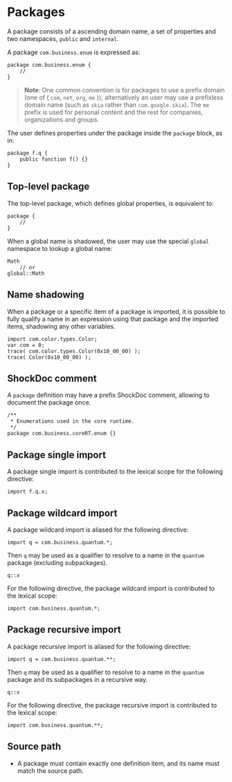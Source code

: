 # Packages

A package consists of a ascending domain name, a set of properties and two namespaces, `public` and `internal`.

A package `com.business.enum` is expressed as:

```
package com.business.enum {
    //
}
```

> **Note**: One common convention is for packages to use a prefix domain (one of ( `com`, `net`, `org`, `me` )); alternatively an user may use a prefixless domain name (such as `skia` rather than `com.google.skia`). The `me` prefix is used for personal content and the rest for companies, organizations and groups.

The user defines properties under the package inside the `package` block, as in:

```
package f.q {
    public function f() {}
}
```

## Top-level package

The top-level package, which defines global properties, is equivalent to:

```
package {
    //
}
```

When a global name is shadowed, the user may use the special `global` namespace to lookup a global name:

```
Math
    // or
global::Math
```

## Name shadowing

When a package or a specific item of a package is imported, it is possible to fully qualify a name in an expression using that package and the imported items, shadowing any other variables.

```
import com.color.types.Color;
var com = 0;
trace( com.color.types.Color(0x10_00_00) );
trace( Color(0x10_00_00) );
```

## ShockDoc comment

A `package` definition may have a prefix ShockDoc comment, allowing to document the package once.

```
/**
 * Enumerations used in the core runtime.
 */
package com.business.coreRT.enum {}
```

## Package single import

A package single import is contributed to the lexical scope for the following directive:

```
import f.q.x;
```

## Package wildcard import

A package wildcard import is aliased for the following directive:

```
import q = com.business.quantum.*;
```

Then `q` may be used as a qualifier to resolve to a name in the `quantum` package (excluding subpackages).

```
q::x
```

For the following directive, the package wildcard import is contributed to the lexical scope:

```
import com.business.quantum.*;
```

## Package recursive import

A package recursive import is aliased for the following directive:

```
import q = com.business.quantum.**;
```

Then `q` may be used as a qualifier to resolve to a name in the `quantum` package and its subpackages in a recursive way.

```
q::x
```

For the following directive, the package recursive import is contributed to the lexical scope:

```
import com.business.quantum.**;
```

## Source path

- A package must contain exactly one definition item, and its name must match the source path.
